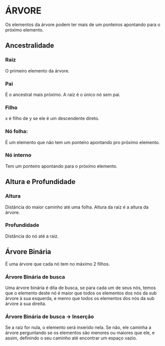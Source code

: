 # ÁRVORE

Os elementos da árvore podem ter mais de um ponteiros apontando para o próximo elemento.

## Ancestralidade

### Raiz
O primeiro elemento da árvore.

### Pai
É o ancestral mais próximo. A raiz é o único nó sem pai.

### Filho
x é filho de y se ele é um descendente direto.

### Nó folha:
É um elemento que não tem um ponteiro apontando pro próximo elemento. 

### Nó interno
Tem um ponteiro apontando para o próximo elemento.

## Altura e Profundidade

### Altura
Distância do maior caminho até uma folha.
Altura da raiz é a altura da árvore.

### Profundidade
Distância do nó até a raiz.

## Árvore Binária
É uma árvore que cada nó tem no máximo 2 filhos.

### Árvore Binária de busca
Uma árvore binária é dita de busca, se para cada um de seus nós, temos que o elemento deste nó é maior que todos os elementos dos nós da sub árvore à sua esquerda, e menro que todos os elementos dos nós da sub árvore à sua direita.

### Árvore Binária de busca -> Inserção
 Se a raiz for nula, o elemento será inserido nela.
 Se não, ele caminha a árvore perguntando se os elementos são menores ou maiores que ele, e assim, definindo o seu caminho até encontrar um espaço vazio.

